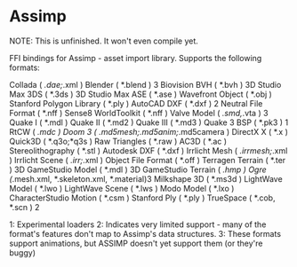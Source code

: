 Assimp
======

NOTE: This is unfinished. It won't even compile yet.

FFI bindings for Assimp - asset import library. Supports the following formats:

Collada ( *.dae;*.xml )
Blender ( *.blend ) 3
Biovision BVH ( *.bvh ) 
3D Studio Max 3DS ( *.3ds ) 
3D Studio Max ASE ( *.ase ) 
Wavefront Object ( *.obj ) 
Stanford Polygon Library ( *.ply ) 
AutoCAD DXF ( *.dxf ) 2
Neutral File Format ( *.nff ) 
Sense8 WorldToolkit ( *.nff ) 
Valve Model ( *.smd,*.vta ) 3 
Quake I ( *.mdl ) 
Quake II ( *.md2 ) 
Quake III ( *.md3 ) 
Quake 3 BSP ( *.pk3 ) 1 
RtCW ( *.mdc )
Doom 3 ( *.md5mesh;*.md5anim;*.md5camera ) 
DirectX X ( *.x )
Quick3D ( *.q3o;*q3s )
Raw Triangles ( *.raw )
AC3D ( *.ac )
Stereolithography ( *.stl )
Autodesk DXF ( *.dxf )
Irrlicht Mesh ( *.irrmesh;*.xml )
Irrlicht Scene ( *.irr;*.xml )
Object File Format ( *.off )
Terragen Terrain ( *.ter ) 
3D GameStudio Model ( *.mdl ) 
3D GameStudio Terrain ( *.hmp )
Ogre (*.mesh.xml, *.skeleton.xml, *.material)3 
Milkshape 3D ( *.ms3d )
LightWave Model ( *.lwo )
LightWave Scene ( *.lws )
Modo Model ( *.lxo )
CharacterStudio Motion ( *.csm )
Stanford Ply ( *.ply )
TrueSpace ( *.cob, *.scn ) 2

1: Experimental loaders
2: Indicates very limited support - many of the format's features don't map to Assimp's data structures.
3: These formats support animations, but ASSIMP doesn't yet support them (or they're buggy)
